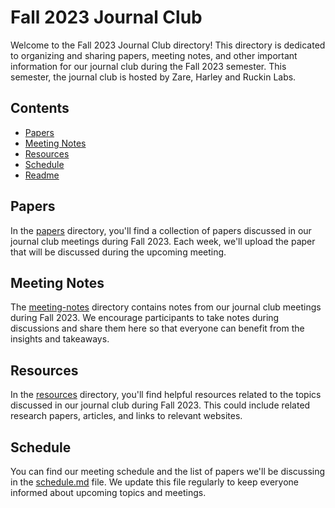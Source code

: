 # Fall 2023 Journal Club

Welcome to the Fall 2023 Journal Club directory! This directory is dedicated to organizing and sharing papers, meeting notes, and other important information for our journal club during the Fall 2023 semester. This semester, the journal club is hosted by Zare, Harley and Ruckin Labs.

## Contents

- [Papers](papers/)
- [Meeting Notes](meeting_notes/)
- [Resources](resources/)
- [Schedule](schedule.md)
- [Readme](readme.md)

## Papers

In the [papers](papers/) directory, you'll find a collection of papers discussed in our journal club meetings during Fall 2023. Each week, we'll upload the paper that will be discussed during the upcoming meeting. 

## Meeting Notes

The [meeting-notes](meeting_notes/) directory contains notes from our journal club meetings during Fall 2023. We encourage participants to take notes during discussions and share them here so that everyone can benefit from the insights and takeaways.

## Resources

In the [resources](resources/) directory, you'll find helpful resources related to the topics discussed in our journal club during Fall 2023. This could include related research papers, articles, and links to relevant websites.

## Schedule

You can find our meeting schedule and the list of papers we'll be discussing in the [schedule.md](schedule.md) file. We update this file regularly to keep everyone informed about upcoming topics and meetings.

